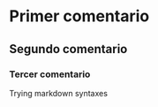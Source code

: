 # Primer comentario

## Segundo comentario

### Tercer comentario















Trying markdown syntaxes
